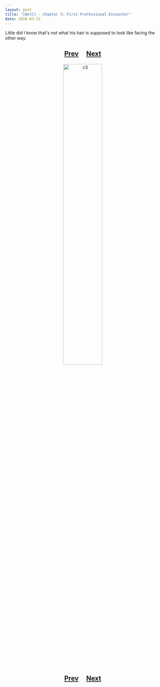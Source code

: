 ```yaml
---
layout: post
title: "[WotC] - Chapter 3: First Professional Encounter"
date: 2018-03-23
---
```


Little did I know that's not what his hair is supposed to look like facing the other way.

<h2>
  <p style="text-align:center;">
    <a href="/wingsofthechorus/blog/2018/03/15/chapter2">Prev</a>
    &nbsp;&nbsp;&nbsp;
    <a href="">Next</a>
  </p>
</h2>

<p style="text-align:center;">
  <img src="/wingsofthechorus/images/c3.png" width="50%" alt="c3"/>
</p>

<h2>
  <p style="text-align:center;">
    <a href="/wingsofthechorus/blog/2018/03/15/chapter2">Prev</a>
    &nbsp;&nbsp;&nbsp;
    <a href="">Next</a>
  </p>
</h2>
